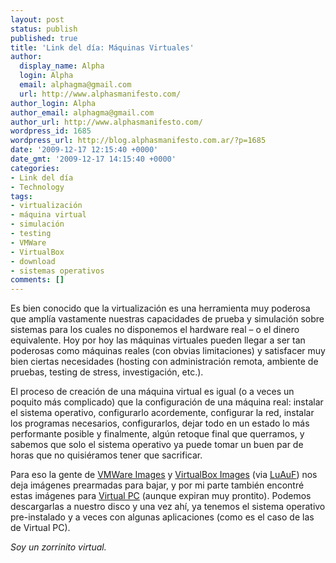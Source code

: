 ```yaml
---
layout: post
status: publish
published: true
title: 'Link del día: Máquinas Virtuales'
author:
  display_name: Alpha
  login: Alpha
  email: alphagma@gmail.com
  url: http://www.alphasmanifesto.com/
author_login: Alpha
author_email: alphagma@gmail.com
author_url: http://www.alphasmanifesto.com/
wordpress_id: 1685
wordpress_url: http://blog.alphasmanifesto.com.ar/?p=1685
date: '2009-12-17 12:15:40 +0000'
date_gmt: '2009-12-17 14:15:40 +0000'
categories:
- Link del día
- Technology
tags:
- virtualización
- máquina virtual
- simulación
- testing
- VMWare
- VirtualBox
- download
- sistemas operativos
comments: []
---
```


Es bien conocido que la virtualización es una herramienta muy poderosa que amplía vastamente nuestras capacidades de prueba y simulación sobre sistemas para los cuales no disponemos el hardware real &ndash; o el dinero equivalente. Hoy por hoy las máquinas virtuales pueden llegar a ser tan poderosas como máquinas reales (con obvias limitaciones) y satisfacer muy bien ciertas necesidades (hosting con administración remota, ambiente de pruebas, testing de stress, investigación, etc.).

El proceso de creación de una máquina virtual es igual (o a veces un poquito más complicado) que la configuración de una máquina real: instalar el sistema operativo, configurarlo acordemente, configurar la red, instalar los programas necesarios, configurarlos, dejar todo en un estado lo más performante posible y finalmente, algún retoque final que querramos, y sabemos que solo el sistema operativo ya puede tomar un buen par de horas que no quisiéramos tener que sacrificar.

Para eso la gente de <a href="http://www.thoughtpolice.co.uk/vmware/">VMWare Images</a> y <a href="http://virtualbox.wordpress.com/images/">VirtualBox Images</a> (via <a href="http://luauf.com/2009/10/16/imagenes-de-maquinas-virtuales-para-vmware-y-virtualbox/">LuAuF</a>) nos deja imágenes prearmadas para bajar, y por mi parte también encontré estas imágenes para <a href="http://www.microsoft.com/downloads/details.aspx?FamilyID=21eabb90-958f-4b64-b5f1-73d0a413c8ef">Virtual PC</a> (aunque expiran muy prontito). Podemos descargarlas a nuestro disco y una vez ahí, ya tenemos el sistema operativo pre-instalado y a veces con algunas aplicaciones (como es el caso de las de Virtual PC).

_Soy un zorrinito virtual._
